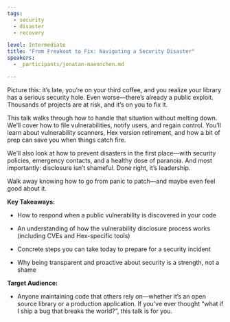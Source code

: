 ```yaml
---
tags: 
  - security
  - disaster
  - recovery

level: Intermediate
title: "From Freakout to Fix: Navigating a Security Disaster"
speakers: 
  - _participants/jonatan-maennchen.md

---
```

Picture this: it’s late, you’re on your third coffee, and you realize your library has a serious security hole. Even worse—there’s already a public exploit. Thousands of projects are at risk, and it’s on you to fix it.

This talk walks through how to handle that situation without melting down. We’ll cover how to file vulnerabilities, notify users, and regain control. You’ll learn about vulnerability scanners, Hex version retirement, and how a bit of prep can save you when things catch fire.

We’ll also look at how to prevent disasters in the first place—with security policies, emergency contacts, and a healthy dose of paranoia. And most importantly: disclosure isn’t shameful. Done right, it’s leadership.

Walk away knowing how to go from panic to patch—and maybe even feel good about it.

**Key Takeaways:**

- How to respond when a public vulnerability is discovered in your code

- An understanding of how the vulnerability disclosure process works (including CVEs and Hex-specific tools)

- Concrete steps you can take today to prepare for a security incident

- Why being transparent and proactive about security is a strength, not a shame

**Target Audience:**

- Anyone maintaining code that others rely on—whether it’s an open source library or a production application. If you've ever thought “what if I ship a bug that breaks the world?”, this talk is for you.
